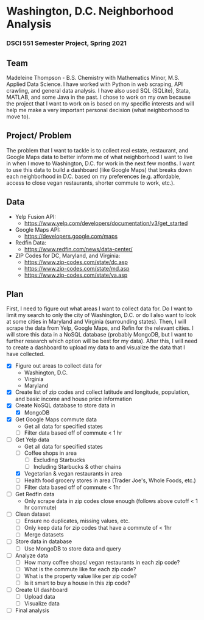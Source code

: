 # Washington, D.C. Neighborhood Analysis
### DSCI 551 Semester Project, Spring 2021

## Team

Madeleine Thompson - B.S. Chemistry with Mathematics Minor, M.S. Applied Data Science. I have worked with Python in web scraping, API crawling, and general data analysis. I have also used SQL (SQLite), Stata, MATLAB, and some Java in the past. I chose to work on my own because the project that I want to work on is based on my specific interests and will help me make a very important personal decision (what neighborhood to move to).

## Project/ Problem

The problem that I want to tackle is to collect real estate, restaurant, and Google Maps data to better inform me of what neighborhood I want to live in when I move to Washington, D.C. for work in the next few months. I want to use this data to build a dashboard (like Google Maps) that breaks down each neighborhood in D.C. based on my preferences (e.g. affordable, access to close vegan restaurants, shorter commute to work, etc.).

## Data
* Yelp Fusion API: 
  * https://www.yelp.com/developers/documentation/v3/get_started
* Google Maps API:
  * https://developers.google.com/maps
* Redfin Data:
  * https://www.redfin.com/news/data-center/ 
* ZIP Codes for DC, Maryland, and Virginia: 
  * https://www.zip-codes.com/state/dc.asp
  * https://www.zip-codes.com/state/md.asp
  * https://www.zip-codes.com/state/va.asp

## Plan

First, I need to figure out what areas I want to collect data for. Do I want to limit my search to only the city of Washington, D.C. or do I also want to look at some cities in Maryland and Virginia (surrounding states). Then, I will scrape the data from Yelp, Google Maps, and Refin for the relevant cities. I will store this data in a NoSQL database (probably MongoDB, but I want to further research which option will be best for my data). After this, I will need to create a dashboard to upload my data to and visualize the data that I have collected.

- [X] Figure out areas to collect data for
  - Washington, D.C.
  - Virginia
  - Maryland
- [X] Create list of zip codes and collect latitude and longitude, population, and basic income and house price information
- [X] Create NoSQL database to store data in
  - [X] MongoDB
- [X] Get Google Maps commute data
  - Get all data for specified states
  - [ ] Filter data based off of commute < 1 hr
- [ ] Get Yelp data
  - Get all data for specified states
  - [ ] Coffee shops in area
    - [ ] Excluding Starbucks
    - [ ] Including Starbucks & other chains
  - [X] Vegetarian & vegan restaurants in area
  - [ ] Health food grocery stores in area (Trader Joe's, Whole Foods, etc.)
  - [ ] Filter data based off of commute < 1hr
- [ ] Get Redfin data
  - Only scrape data in zip codes close enough (follows above cutoff < 1 hr commute)
- [ ] Clean dataset
  - [ ] Ensure no duplicates, missing values, etc.
  - [ ] Only keep data for zip codes that have a commute of < 1hr
  - [ ] Merge datasets 
- [ ] Store data in database
  - [ ] Use MongoDB to store data and query
- [ ] Analyze data
  - [ ] How many coffee shops/ vegan restaurants in each zip code?
  - [ ] What is the commute like for each zip code?
  - [ ] What is the property value like per zip code?
  - [ ] Is it smart to buy a house in this zip code?
- [ ] Create UI dashboard
  - [ ] Upload data
  - [ ] Visualize data
- [ ] Final analysis

